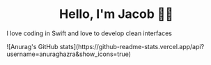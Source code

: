 <h1 align="center">Hello, I'm Jacob 👋🏼</h1>
<p>I love coding in Swift and love to develop clean interfaces</p>
![Anurag's GitHub stats](https://github-readme-stats.vercel.app/api?username=anuraghazra&show_icons=true)
<!---
JacobPantuso/JacobPantuso is a ✨ special ✨ repository because its `README.md` (this file) appears on your GitHub profile.
You can click the Preview link to take a look at your changes.
--->
